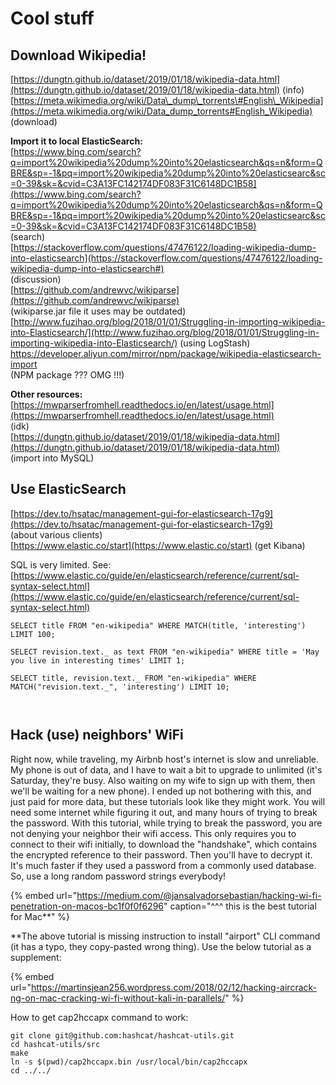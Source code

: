 # Cool stuff

## Download Wikipedia! 

[https://dungtn.github.io/dataset/2019/01/18/wikipedia-data.html](https://dungtn.github.io/dataset/2019/01/18/wikipedia-data.html) \(info\)  
[https://meta.wikimedia.org/wiki/Data\_dump\_torrents\#English\_Wikipedia](https://meta.wikimedia.org/wiki/Data_dump_torrents#English_Wikipedia) \(download\)

**Import it to local ElasticSearch:**  
[https://www.bing.com/search?q=import%20wikipedia%20dump%20into%20elasticsearch&qs=n&form=QBRE&sp=-1&pq=import%20wikipedia%20dump%20into%20elasticsearc&sc=0-39&sk=&cvid=C3A13FC142174DF083F31C6148DC1B58](https://www.bing.com/search?q=import%20wikipedia%20dump%20into%20elasticsearch&qs=n&form=QBRE&sp=-1&pq=import%20wikipedia%20dump%20into%20elasticsearc&sc=0-39&sk=&cvid=C3A13FC142174DF083F31C6148DC1B58)  
\(search\)  
[https://stackoverflow.com/questions/47476122/loading-wikipedia-dump-into-elasticsearch](https://stackoverflow.com/questions/47476122/loading-wikipedia-dump-into-elasticsearch#)  
\(discussion\)  
[https://github.com/andrewvc/wikiparse](https://github.com/andrewvc/wikiparse)   
\(wikiparse.jar file it uses may be outdated\)  
[http://www.fuzihao.org/blog/2018/01/01/Struggling-in-importing-wikipedia-into-Elasticsearch/](http://www.fuzihao.org/blog/2018/01/01/Struggling-in-importing-wikipedia-into-Elasticsearch/) \(using LogStash\)  
[https://developer.aliyun.com/mirror/npm/package/wikipedia-elasticsearch-import ](https://github.com/pawelotto/wikipedia-elasticsearch-import)   
\(NPM package ??? OMG !!!\)

**Other resources:**  
[https://mwparserfromhell.readthedocs.io/en/latest/usage.html](https://mwparserfromhell.readthedocs.io/en/latest/usage.html)   
\(idk\)  
[https://dungtn.github.io/dataset/2019/01/18/wikipedia-data.html](https://dungtn.github.io/dataset/2019/01/18/wikipedia-data.html)  
\(import into MySQL\)

## Use ElasticSearch

[https://dev.to/hsatac/management-gui-for-elasticsearch-17g9](https://dev.to/hsatac/management-gui-for-elasticsearch-17g9)   
\(about various clients\)  
[https://www.elastic.co/start](https://www.elastic.co/start) \(get Kibana\)

SQL is very limited. See: [https://www.elastic.co/guide/en/elasticsearch/reference/current/sql-syntax-select.html](https://www.elastic.co/guide/en/elasticsearch/reference/current/sql-syntax-select.html)

```text
SELECT title FROM "en-wikipedia" WHERE MATCH(title, 'interesting') LIMIT 100;

SELECT revision.text._ as text FROM "en-wikipedia" WHERE title = 'May you live in interesting times' LIMIT 1;

SELECT title, revision.text._ FROM "en-wikipedia" WHERE MATCH("revision.text._", 'interesting') LIMIT 10;



```

## 

## Hack \(use\) neighbors' WiFi

Right now, while traveling, my Airbnb host's internet is slow and unreliable. My phone is out of data, and I have to wait a bit to upgrade to unlimited \(it's Saturday, they're busy. Also waiting on my wife to sign up with them, then we'll be waiting for a new phone\). I ended up not bothering with this, and just paid for more data, but these tutorials look like they might work. You will need some internet while figuring it out, and many hours of trying to break the password. With this tutorial, while trying to break the password, you are not denying your neighbor their wifi access. This only requires you to connect to their wifi initially, to download the "handshake", which contains the encrypted reference to their password. Then you'll have to decrypt it. It's much faster if they used a password from a commonly used database. So, use a long random password strings everybody!

{% embed url="https://medium.com/@jansalvadorsebastian/hacking-wi-fi-penetration-on-macos-bc1f0f0f6296" caption="^^^ this is the best tutorial for Mac\*\*" %}

\*\*The above tutorial is missing instruction to install "airport" CLI command \(it has a typo, they copy-pasted wrong thing\). Use the below tutorial as a supplement:

{% embed url="https://martinsjean256.wordpress.com/2018/02/12/hacking-aircrack-ng-on-mac-cracking-wi-fi-without-kali-in-parallels/" %}

How to get cap2hccapx command to work:

```text
git clone git@github.com:hashcat/hashcat-utils.git
cd hashcat-utils/src
make
ln -s $(pwd)/cap2hccapx.bin /usr/local/bin/cap2hccapx
cd ../../
```







